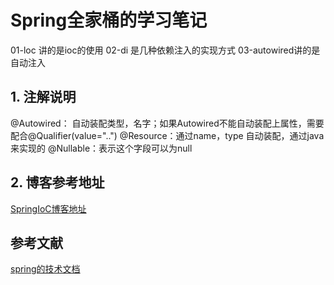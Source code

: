 # Spring全家桶的学习笔记
01-loc 讲的是ioc的使用
02-di 是几种依赖注入的实现方式
03-autowired讲的是自动注入

## 1. 注解说明
@Autowired： 自动装配类型，名字；如果Autowired不能自动装配上属性，需要配合@Qualifier(value="..")
@Resource：通过name，type 自动装配，通过java来实现的
@Nullable：表示这个字段可以为null

## 2. 博客参考地址
[SpringIoC博客地址](http://ljh.gold/spring-ioc/)
## 参考文献
[spring的技术文档](https://docs.spring.io/spring/docs/current/spring-framework-reference/core.html)



